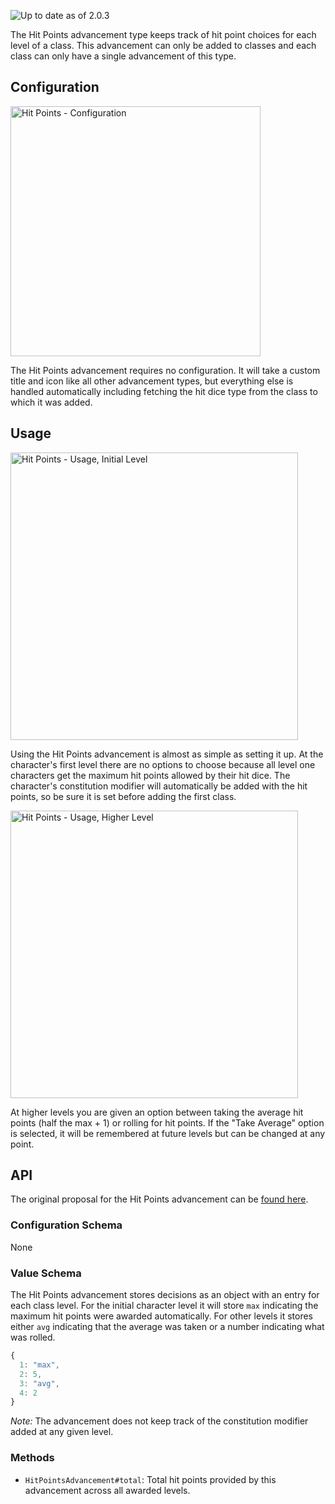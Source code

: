 ![Up to date as of 2.0.3](https://img.shields.io/static/v1?label=dnd5e&message=1.6.3&color=informational)

The Hit Points advancement type keeps track of hit point choices for each level of a class. This advancement can only be added to classes and each class can only have a single advancement of this type.

## Configuration

<img width="400" alt="Hit Points - Configuration" src="https://user-images.githubusercontent.com/19979839/195448359-c3274376-90e3-4bad-850a-02958039a026.png">

The Hit Points advancement requires no configuration. It will take a custom title and icon like all other advancement types, but everything else is handled automatically including fetching the hit dice type from the class to which it was added.

## Usage

<img width="460" alt="Hit Points - Usage, Initial Level" src="https://user-images.githubusercontent.com/19979839/195448781-1896a3f1-5dd5-4d6d-b6de-c5b870a3e74c.png">

Using the Hit Points advancement is almost as simple as setting it up. At the character's first level there are no options to choose because all level one characters get the maximum hit points allowed by their hit dice. The character's constitution modifier will automatically be added with the hit points, so be sure it is set before adding the first class.

<img width="460" alt="Hit Points - Usage, Higher Level" src="https://user-images.githubusercontent.com/19979839/195449049-1f2a5f64-8836-4990-8198-d2f066a7dced.png">

At higher levels you are given an option between taking the average hit points (half the max + 1) or rolling for hit points. If the "Take Average" option is selected, it will be remembered at future levels but can be changed at any point.

## API

The original proposal for the Hit Points advancement can be [found here](https://github.com/foundryvtt/dnd5e/issues/1402).

### Configuration Schema

None

### Value Schema

The Hit Points advancement stores decisions as an object with an entry for each class level. For the initial character level it will store `max` indicating the maximum hit points were awarded automatically. For other levels it stores either `avg` indicating that the average was taken or a number indicating what was rolled.

```javascript
{
  1: "max",
  2: 5,
  3: "avg",
  4: 2
}
```

*Note:* The advancement does not keep track of the constitution modifier added at any given level.

### Methods

- `HitPointsAdvancement#total`: Total hit points provided by this advancement across all awarded levels.
